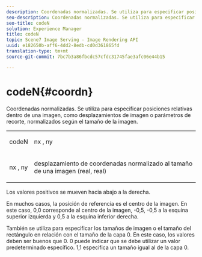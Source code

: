```yaml
---
description: Coordenadas normalizadas. Se utiliza para especificar posiciones relativas dentro de una imagen, como desplazamientos de imagen o parámetros de recorte, normalizados según el tamaño de la imagen.
seo-description: Coordenadas normalizadas. Se utiliza para especificar posiciones relativas dentro de una imagen, como desplazamientos de imagen o parámetros de recorte, normalizados según el tamaño de la imagen.
seo-title: codeN
solution: Experience Manager
title: codeN
topic: Scene7 Image Serving - Image Rendering API
uuid: e182650b-aff6-4dd2-8edb-cd0d361865fd
translation-type: tm+mt
source-git-commit: 7bc7b3a86fbcdc57cfdc31745fae3afc06e44b15

---
```



# codeN{#coordn}

Coordenadas normalizadas. Se utiliza para especificar posiciones relativas dentro de una imagen, como desplazamientos de imagen o parámetros de recorte, normalizados según el tamaño de la imagen.

<table id="simpletable_EFA3111DC4B94BAF94715500DB4DD8FB"> 
 <tr class="strow"> 
  <td class="stentry"> <p><span class="codeph"> <span class="varname"> codeN</span></span> </p> </td> 
  <td class="stentry"> <p><span class="codeph"> <span class="varname"> nx</span> </span>, <span class="codeph"><span class="varname"> ny</span></span> </p></td> 
 </tr> 
 <tr class="strow"> 
  <td class="stentry"> <p><span class="codeph"> <span class="varname"> nx</span> </span>, <span class="codeph"><span class="varname"> ny</span></span> </p></td> 
  <td class="stentry"> <p>desplazamiento de coordenadas normalizado al tamaño de una imagen (real, real) </p></td> 
 </tr> 
</table>

Los valores positivos se mueven hacia abajo a la derecha.

En muchos casos, la posición de referencia es el centro de la imagen. En este caso, 0,0 corresponde al centro de la imagen, -0,5, -0,5 a la esquina superior izquierda y 0,5 a la esquina inferior derecha.

También se utiliza para especificar los tamaños de imagen o el tamaño del rectángulo en relación con el tamaño de la capa 0. En este caso, los valores deben ser buenos que 0. 0 puede indicar que se debe utilizar un valor predeterminado específico. 1,1 especifica un tamaño igual al de la capa 0.
